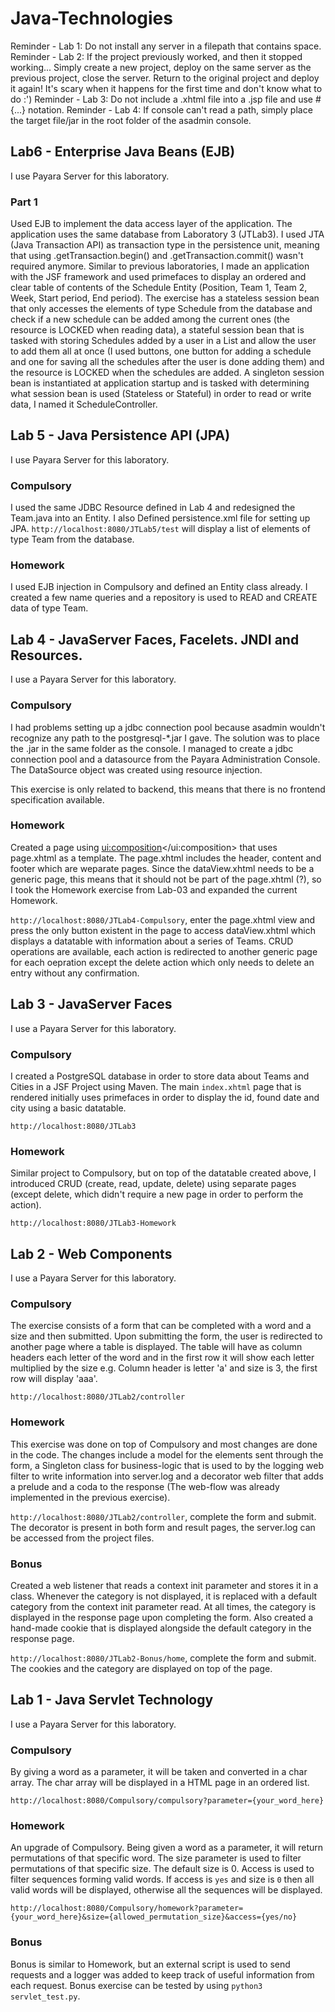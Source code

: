 # Java-Technologies
Reminder - Lab 1: Do not install any server in a filepath that contains space.
Reminder - Lab 2: If the project previously worked, and then it stopped working... Simply create a new project, deploy on the same server as the previous project, close the server. Return to the original project and deploy it again! It's scary when it happens for the first time and don't know what to do :')
Reminder - Lab 3: Do not include a .xhtml file into a .jsp file and use #{...} notation. 
Reminder - Lab 4: If console can't read a path, simply place the target file/jar in the root folder of the asadmin console.

## Lab6 - Enterprise Java Beans (EJB)
I use Payara Server for this laboratory.

### Part 1 
Used EJB to implement the data access layer of the application. The application uses the same database from Laboratory 3 (JTLab3). I used JTA (Java Transaction API) as 
transaction type in the persistence unit, meaning that using .getTransaction.begin() and .getTransaction.commit() wasn't required anymore. Similar to previous laboratories, I made an application with the JSF framework and used primefaces to display an ordered and clear table of contents of the Schedule Entity (Position, Team 1, Team 2, Week, Start period, End period). The exercise has a stateless session bean that only accesses the elements of type Schedule from the database and check if a new schedule can be added among the current ones (the resource is LOCKED when reading data), a stateful session bean that is tasked with storing Schedules added by a user in a List and allow the user to add them all at once (I used buttons, one button for adding a schedule and one for saving all the schedules after the user is done adding them) and the resource is LOCKED when the schedules are added. A singleton session bean is instantiated at application startup and is tasked with determining what session bean is used (Stateless or Stateful) in order to read or write data, I named it ScheduleController.

## Lab 5 - Java Persistence API (JPA)
I use Payara Server for this laboratory.

### Compulsory
I used the same JDBC Resource defined in Lab 4 and redesigned the Team.java into an Entity. I also Defined persistence.xml file for setting up JPA.
`http://localhost:8080/JTLab5/test` will display a list of elements of type Team from the database.

### Homework 
I used EJB injection in Compulsory and defined an Entity class already. I created a few name queries and a repository is used to READ and CREATE data of type Team.

## Lab 4 - JavaServer Faces, Facelets. JNDI and Resources.
I use a Payara Server for this laboratory.

### Compulsory
I had problems setting up a jdbc connection pool because asadmin wouldn't recognize any path to the postgresql-\*.jar I gave. The solution was to place the .jar in the same folder as the console. I managed to create a jdbc connection pool and a datasource from the Payara Administration Console. The DataSource object was created using  resource injection.

This exercise is only related to backend, this means that there is no frontend specification available.

### Homework
Created a page using <ui:composition></ui:composition> that uses page.xhtml as a template. The page.xhtml includes the header, content and footer which are weparate pages. Since the dataView.xhtml needs to be a generic page, this means that it should not be part of the page.xhtml (?), so I took the Homework exercise from Lab-03 and expanded the current Homework.

`http://localhost:8080/JTLab4-Compulsory`, enter the page.xhtml view and press the only button existent in the page to access dataView.xhtml which displays a datatable with information about a series of Teams. CRUD operations are available, each action is redirected to another generic page for each oepration except the delete action which only needs to delete an entry without any confirmation.

## Lab 3 - JavaServer Faces
I use a Payara Server for this laboratory.
### Compulsory
I created a PostgreSQL database in order to store data about Teams and Cities in a JSF Project using Maven. The main `index.xhtml` page that is rendered initially uses primefaces in order to display the id, found date and city using a basic datatable.

`http://localhost:8080/JTLab3`

### Homework
Similar project to Compulsory, but on top of the datatable created above, I introduced CRUD (create, read, update, delete) using separate pages (except delete, which didn't require a new page in order to perform the action).

`http://localhost:8080/JTLab3-Homework`

## Lab 2 - Web Components
I use a Payara Server for this laboratory.
### Compulsory
The exercise consists of a form that can be completed with a word and a size and then submitted. Upon submitting the form, the user is redirected to another page where a table is displayed. The table will have as column headers each letter of the word and in the first row it will show each letter multiplied by the size e.g. Column header is letter 'a' and size is 3, the first row will display 'aaa'.

`http://localhost:8080/JTLab2/controller`

### Homework
This exercise was done on top of Compulsory and most changes are done in the code. The changes include a model for the elements sent through the form, a Singleton class for business-logic that is used to by the logging web filter to write information into server.log and a decorator web filter that adds a prelude and a coda to the response (The web-flow was already implemented in the previous exercise).

`http://localhost:8080/JTLab2/controller`, complete the form and submit. The decorator is present in both form and result pages, the server.log can be accessed from the project files.

### Bonus
Created a web listener that reads a context init parameter and stores it in a class. Whenever the category is not displayed, it is replaced with a default category from the context init parameter read. At all times, the category is displayed in the response page upon completing the form. Also created a hand-made cookie that is displayed alongside the default category in the response page.

`http://localhost:8080/JTLab2-Bonus/home`, complete the form and submit. The cookies and the category are displayed on top of the page.

## Lab 1 - Java Servlet Technology
I use a Payara Server for this laboratory.
### Compulsory
By giving a word as a parameter, it will be taken and converted in a char array. The char array will be displayed in a HTML page in an ordered list.

`http://localhost:8080/Compulsory/compulsory?parameter={your_word_here}`

### Homework
An upgrade of Compulsory. Being given a word as a parameter, it will return permutations of that specific word. The size parameter is used to filter permutations of that specific size. The default size is 0. Access is used to filter sequences forming valid words. If access is `yes` and size is `0` then all valid words will be displayed, otherwise all the sequences will be displayed.

`http://localhost:8080/Compulsory/homework?parameter={your_word_here}&size={allowed_permutation_size}&access={yes/no}`

### Bonus
Bonus is similar to Homework, but an external script is used to send requests and a logger was added to keep track of useful information from each request.
Bonus exercise can be tested by using `python3 servlet_test.py`.
